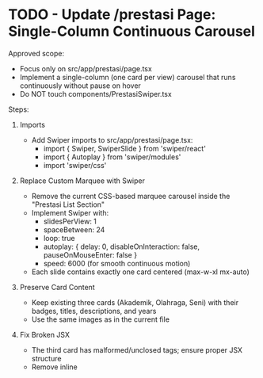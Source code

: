 # TODO - Update /prestasi Page: Single-Column Continuous Carousel

Approved scope:
- Focus only on src/app/prestasi/page.tsx
- Implement a single-column (one card per view) carousel that runs continuously without pause on hover
- Do NOT touch components/PrestasiSwiper.tsx

Steps:
1) Imports
   - Add Swiper imports to src/app/prestasi/page.tsx:
     - import { Swiper, SwiperSlide } from 'swiper/react'
     - import { Autoplay } from 'swiper/modules'
     - import 'swiper/css'

2) Replace Custom Marquee with Swiper
   - Remove the current CSS-based marquee carousel inside the "Prestasi List Section"
   - Implement Swiper with:
     - slidesPerView: 1
     - spaceBetween: 24
     - loop: true
     - autoplay: { delay: 0, disableOnInteraction: false, pauseOnMouseEnter: false }
     - speed: 6000 (for smooth continuous motion)
   - Each slide contains exactly one card centered (max-w-xl mx-auto)

3) Preserve Card Content
   - Keep existing three cards (Akademik, Olahraga, Seni) with their badges, titles, descriptions, and years
   - Use the same images as in the current file

4) Fix Broken JSX
   - The third card has malformed/unclosed tags; ensure proper JSX structure
   - Remove inline <style jsx> block related to the old marquee

5) Verification
   - Build/run locally to ensure no TypeScript/JSX errors
   - Verify continuous autoplay works without pausing on hover
   - Ensure responsiveness is maintained

Progress:
- [ ] Step 1
- [ ] Step 2
- [ ] Step 3
- [ ] Step 4
- [ ] Step 5

Notes:
- No new dependency is added; Swiper is already in the project.
- Keep the rest of the /prestasi page unchanged (Hero and Statistics sections remain intact).
